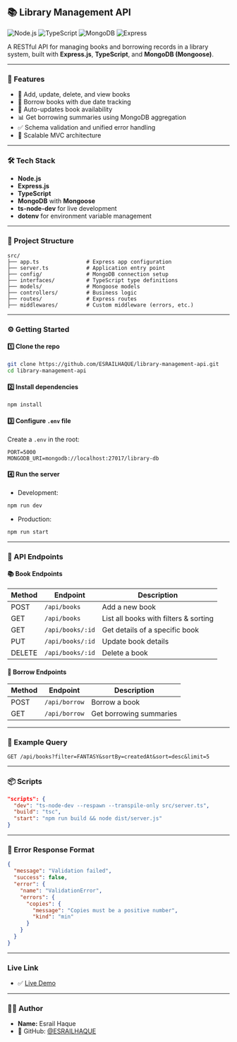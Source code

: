 
## 📚 Library Management API

![Node.js](https://img.shields.io/badge/Node.js-339933?style=for-the-badge\&logo=nodedotjs\&logoColor=white)
![TypeScript](https://img.shields.io/badge/TypeScript-007ACC?style=for-the-badge\&logo=typescript\&logoColor=white)
![MongoDB](https://img.shields.io/badge/MongoDB-47A248?style=for-the-badge\&logo=mongodb\&logoColor=white)
![Express](https://img.shields.io/badge/Express.js-000000?style=for-the-badge\&logo=express\&logoColor=white)

A RESTful API for managing books and borrowing records in a library system, built with **Express.js**, **TypeScript**, and **MongoDB (Mongoose)**.

---

### 🚀 Features

* 📘 Add, update, delete, and view books
* 🧾 Borrow books with due date tracking
* 🔄 Auto-updates book availability
* 📊 Get borrowing summaries using MongoDB aggregation
* ✅ Schema validation and unified error handling
* 📁 Scalable MVC architecture

---

### 🛠️ Tech Stack

* **Node.js**
* **Express.js**
* **TypeScript**
* **MongoDB** with **Mongoose**
* **ts-node-dev** for live development
* **dotenv** for environment variable management

---

### 📁 Project Structure

```
src/
├── app.ts               # Express app configuration
├── server.ts            # Application entry point
├── config/              # MongoDB connection setup
├── interfaces/          # TypeScript type definitions
├── models/              # Mongoose models
├── controllers/         # Business logic
├── routes/              # Express routes
├── middlewares/         # Custom middleware (errors, etc.)
```

---

### ⚙️ Getting Started

#### 1️⃣ Clone the repo

```bash
git clone https://github.com/ESRAILHAQUE/library-management-api.git
cd library-management-api
```

#### 2️⃣ Install dependencies

```bash
npm install
```

#### 3️⃣ Configure `.env` file

Create a `.env` in the root:

```env
PORT=5000
MONGODB_URI=mongodb://localhost:27017/library-db
```

#### 4️⃣ Run the server

* Development:

```bash
npm run dev
```

* Production:

```bash
npm run start
```

---

### 📘 API Endpoints

#### 📚 Book Endpoints

| Method | Endpoint         | Description                           |
| ------ | ---------------- | ------------------------------------- |
| POST   | `/api/books`     | Add a new book                        |
| GET    | `/api/books`     | List all books with filters & sorting |
| GET    | `/api/books/:id` | Get details of a specific book        |
| PUT    | `/api/books/:id` | Update book details                   |
| DELETE | `/api/books/:id` | Delete a book                         |

#### 📖 Borrow Endpoints

| Method | Endpoint      | Description             |
| ------ | ------------- | ----------------------- |
| POST   | `/api/borrow` | Borrow a book           |
| GET    | `/api/borrow` | Get borrowing summaries |

---

### 🔎 Example Query

```http
GET /api/books?filter=FANTASY&sortBy=createdAt&sort=desc&limit=5
```

---

### 📦 Scripts

```json
"scripts": {
  "dev": "ts-node-dev --respawn --transpile-only src/server.ts",
  "build": "tsc",
  "start": "npm run build && node dist/server.js"
}
```

---

### 🔐 Error Response Format

```json
{
  "message": "Validation failed",
  "success": false,
  "error": {
    "name": "ValidationError",
    "errors": {
      "copies": {
        "message": "Copies must be a positive number",
        "kind": "min"
      }
    }
  }
}
```

---

### Live Link



- ✅ [Live Demo](https://library-management-api-sooty-chi.vercel.app/)



---

### 👨‍💻 Author

* **Name:** Esrail Haque
* 🔗 GitHub: [@ESRAILHAQUE](https://github.com/ESRAILHAQUE)



